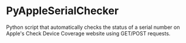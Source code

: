 # PyAppleSerialChecker
 Python script that automatically checks the status of a serial number on Apple's Check Device Coverage website using GET/POST requests.
